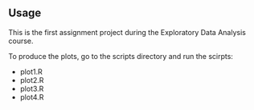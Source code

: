 ## Usage

This is the first assignment project during the Exploratory Data Analysis course.

To produce the plots, go to the scripts directory and run the scirpts:
<ul>
<li>plot1.R</li>
<li>plot2.R</li>
<li>plot3.R</li>
<li>plot4.R</li>
</ul>

